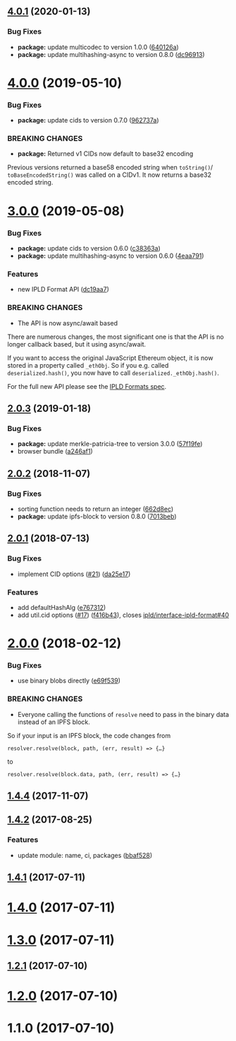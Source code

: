 <a name="4.0.1"></a>
## [4.0.1](https://github.com/ipld/js-ipld-ethereum/compare/v4.0.0...v4.0.1) (2020-01-13)


### Bug Fixes

* **package:** update multicodec to version 1.0.0 ([640126a](https://github.com/ipld/js-ipld-ethereum/commit/640126a))
* **package:** update multihashing-async to version 0.8.0 ([dc96913](https://github.com/ipld/js-ipld-ethereum/commit/dc96913))



<a name="4.0.0"></a>
# [4.0.0](https://github.com/ipld/js-ipld-ethereum/compare/v3.0.0...v4.0.0) (2019-05-10)


### Bug Fixes

* **package:** update cids to version 0.7.0 ([962737a](https://github.com/ipld/js-ipld-ethereum/commit/962737a))


### BREAKING CHANGES

* **package:** Returned v1 CIDs now default to base32 encoding

Previous versions returned a base58 encoded string when `toString()`/
`toBaseEncodedString()` was called on a CIDv1. It now returns a base32
encoded string.



<a name="3.0.0"></a>
# [3.0.0](https://github.com/ipld/js-ipld-ethereum/compare/v2.0.3...v3.0.0) (2019-05-08)


### Bug Fixes

* **package:** update cids to version 0.6.0 ([c38363a](https://github.com/ipld/js-ipld-ethereum/commit/c38363a))
* **package:** update multihashing-async to version 0.6.0 ([4eaa791](https://github.com/ipld/js-ipld-ethereum/commit/4eaa791))


### Features

* new IPLD Format API ([dc19aa7](https://github.com/ipld/js-ipld-ethereum/commit/dc19aa7))


### BREAKING CHANGES

* The API is now async/await based

There are numerous changes, the most significant one is that the API
is no longer callback based, but it using async/await.

If you want to access the original JavaScript Ethereum object, it is
now stored in a property called `_ethObj`. So if you e.g. called
`deserialized.hash()`, you now have to call
`deserialized._ethObj.hash()`.

For the full new API please see the [IPLD Formats spec].

[IPLD Formats spec]: https://github.com/ipld/interface-ipld-format



<a name="2.0.3"></a>
## [2.0.3](https://github.com/ipld/js-ipld-ethereum/compare/v2.0.2...v2.0.3) (2019-01-18)


### Bug Fixes

* **package:** update merkle-patricia-tree to version 3.0.0 ([57f19fe](https://github.com/ipld/js-ipld-ethereum/commit/57f19fe))
* browser bundle ([a246af1](https://github.com/ipld/js-ipld-ethereum/commit/a246af1))



<a name="2.0.2"></a>
## [2.0.2](https://github.com/ipld/js-ipld-ethereum/compare/v2.0.1...v2.0.2) (2018-11-07)


### Bug Fixes

* sorting function needs to return an integer ([662d8ec](https://github.com/ipld/js-ipld-ethereum/commit/662d8ec))
* **package:** update ipfs-block to version 0.8.0 ([7013beb](https://github.com/ipld/js-ipld-ethereum/commit/7013beb))



<a name="2.0.1"></a>
## [2.0.1](https://github.com/ipld/js-ipld-ethereum/compare/v2.0.0...v2.0.1) (2018-07-13)


### Bug Fixes

* implement CID options ([#21](https://github.com/ipld/js-ipld-ethereum/issues/21)) ([da25e17](https://github.com/ipld/js-ipld-ethereum/commit/da25e17))


### Features

* add defaultHashAlg ([e767312](https://github.com/ipld/js-ipld-ethereum/commit/e767312))
* add util.cid options ([#17](https://github.com/ipld/js-ipld-ethereum/issues/17)) ([f416b43](https://github.com/ipld/js-ipld-ethereum/commit/f416b43)), closes [ipld/interface-ipld-format#40](https://github.com/ipld/interface-ipld-format/issues/40)



<a name="2.0.0"></a>
# [2.0.0](https://github.com/ipld/js-ipld-ethereum/compare/v1.4.4...v2.0.0) (2018-02-12)


### Bug Fixes

* use binary blobs directly ([e69f539](https://github.com/ipld/js-ipld-ethereum/commit/e69f539))


### BREAKING CHANGES

* Everyone calling the functions of `resolve` need to
pass in the binary data instead of an IPFS block.

So if your input is an IPFS block, the code changes from

    resolver.resolve(block, path, (err, result) => {…}

to

    resolver.resolve(block.data, path, (err, result) => {…}



<a name="1.4.4"></a>
## [1.4.4](https://github.com/ipld/js-ipld-ethereum/compare/v1.4.2...v1.4.4) (2017-11-07)



<a name="1.4.2"></a>
## [1.4.2](https://github.com/ipld/js-ipld-ethereum/compare/v1.4.1...v1.4.2) (2017-08-25)


### Features

* update module: name, ci, packages ([bbaf528](https://github.com/ipld/js-ipld-ethereum/commit/bbaf528))



<a name="1.4.1"></a>
## [1.4.1](https://github.com/ipld/js-ipld-ethereum/compare/v1.4.0...v1.4.1) (2017-07-11)



<a name="1.4.0"></a>
# [1.4.0](https://github.com/ipld/js-ipld-ethereum/compare/v1.3.0...v1.4.0) (2017-07-11)



<a name="1.3.0"></a>
# [1.3.0](https://github.com/ipld/js-ipld-ethereum/compare/v1.2.1...v1.3.0) (2017-07-11)



<a name="1.2.1"></a>
## [1.2.1](https://github.com/ipld/js-ipld-ethereum/compare/v1.2.0...v1.2.1) (2017-07-10)



<a name="1.2.0"></a>
# [1.2.0](https://github.com/ipld/js-ipld-ethereum/compare/v1.1.0...v1.2.0) (2017-07-10)



<a name="1.1.0"></a>
# 1.1.0 (2017-07-10)



